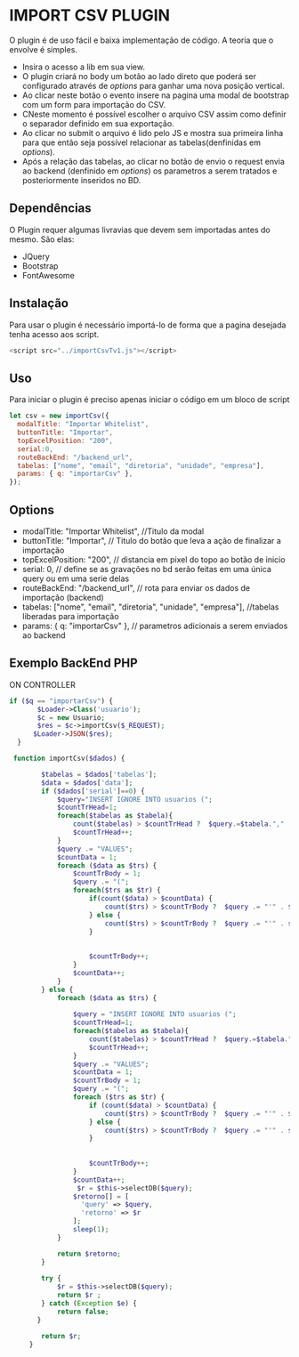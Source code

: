 # IMPORT CSV PLUGIN

O plugin é de uso fácil e baixa implementação de código.
A teoria que o envolve é simples.

- Insira o acesso a lib em sua view.
- O plugin criará no body um botão ao lado direto que poderá ser configurado através de _options_ para ganhar uma nova posição vertical.
- Ao clicar neste botão o evento insere na pagina uma modal de bootstrap com um form para importação do CSV.
- CNeste momento é possível escolher o arquivo CSV assim como definir o separador definido em sua exportação.
- Ao clicar no submit o arquivo é lido pelo JS e mostra sua primeira linha para que então seja possível relacionar as tabelas(denfinidas em _options_).
- Após a relação das tabelas, ao clicar no botão de envio o request envia ao backend (denfinido em _options_) os parametros a serem tratados e posteriormente inseridos no BD.

## Dependências

O Plugin requer algumas livravias que devem sem importadas antes do mesmo. São elas:

- JQuery
- Bootstrap
- FontAwesome

## Instalação

Para usar o plugin é necessário importá-lo de forma que a pagina desejada tenha acesso aos script.

```javascript
<script src="../importCsvTv1.js"></script>
```

## Uso

Para iniciar o plugin é preciso apenas iniciar o código em um bloco de script

```js
let csv = new importCsv({
  modalTitle: "Importar Whitelist",
  buttonTitle: "Importar",
  topExcelPosition: "200",
  serial:0,
  routeBackEnd: "/backend_url",
  tabelas: ["nome", "email", "diretoria", "unidade", "empresa"],
  params: { q: "importarCsv" },
});
```

## Options

- modalTitle: "Importar Whitelist", //Titulo da modal
- buttonTitle: "Importar", // Titulo do botão que leva a ação de finalizar a importação
- topExcelPosition: "200", // distancia em pixel do topo ao botão de inicio
- serial: 0, // define se as gravações no bd serão feitas em uma única query ou em uma serie delas
- routeBackEnd: "/backend_url", // rota para enviar os dados de importação (backend)
- tabelas: ["nome", "email", "diretoria", "unidade", "empresa"], //tabelas liberadas para importação
- params: { q: "importarCsv" }, // parametros adicionais a serem enviados ao backend

## Exemplo BackEnd PHP

ON CONTROLLER

```php
if ($q == "importarCsv") {
       $Loader->Class('usuario');
       $c = new Usuario;
       $res = $c->importCsv($_REQUEST);
      $Loader->JSON($res);
  }
```

```php
 function importCsv($dados) {

        $tabelas = $dados['tabelas'];
        $data = $dados['data'];
        if ($dados['serial']==0) {
            $query="INSERT IGNORE INTO usuarios (";
            $countTrHead=1;
            foreach($tabelas as $tabela){
                count($tabelas) > $countTrHead ?  $query.=$tabela."," :  $query.=$tabela.")";
                $countTrHead++;
            }
            $query .= "VALUES";
            $countData = 1;
            foreach ($data as $trs) {
                $countTrBody = 1;
                $query .= "(";
                foreach($trs as $tr) {
                    if(count($data) > $countData) {
                        count($trs) > $countTrBody ?  $query .= "'" . $newPhrase = str_replace("'", " ", $tr) . "'" . "," :  $query .= "'" . str_replace("'", " '", $tr)."'"."),";
                    } else {
                        count($trs) > $countTrBody ?  $query .= "'" . str_replace("'", " '", $tr) . "'" . "," :  $query .= "'" . str_replace("'", " '", $tr)."'".");";
                    }
                    
                    
                    $countTrBody++;
                }
                $countData++;
            }
        } else {
            foreach ($data as $trs) {
               
                $query = "INSERT IGNORE INTO usuarios (";
                $countTrHead=1;
                foreach($tabelas as $tabela){
                    count($tabelas) > $countTrHead ?  $query.=$tabela."," :  $query.=$tabela.")";
                    $countTrHead++;
                }
                $query .= "VALUES";
                $countData = 1;
                $countTrBody = 1;
                $query .= "(";
                foreach ($trs as $tr) {
                    if (count($data) > $countData) {
                        count($trs) > $countTrBody ?  $query .= "'" . $newPhrase = str_replace("'", " ", $tr) . "'"."," :  $query .= "'" . str_replace("'", " '", $tr)."'".");";
                    } else {
                        count($trs) > $countTrBody ?  $query .= "'" . str_replace("'", " '", $tr) . "'"."," :  $query .= "'" . str_replace("'", " '", $tr) . "'".");";
                    }
                    
                    
                    $countTrBody++;
                }
                $countData++;
                 $r = $this->selectDB($query);
                $retorno[] = [
                  'query' => $query,
                  'retorno' => $r
                ];
                sleep(1);
            } 

            return $retorno;
        }
        
        try {
            $r = $this->selectDB($query);
            return $r ;
        } catch (Exception $e) {
            return false;
       }

        return $r;
     }


```
